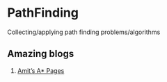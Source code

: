 # PathFinding
Collecting/applying path finding problems/algorithms

## Amazing blogs
1. [Amit’s A* Pages](theory.stanford.edu/~amitp/GameProgramming/)
